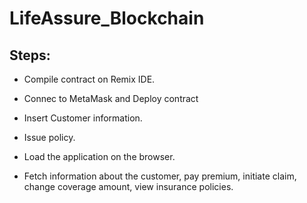 # LifeAssure_Blockchain

## Steps:

- Compile contract on Remix IDE.

- Connec to MetaMask and Deploy contract

- Insert Customer information.

- Issue policy.

- Load the application on the browser.

- Fetch information about the customer, pay premium, initiate claim, change coverage amount, view insurance policies.

